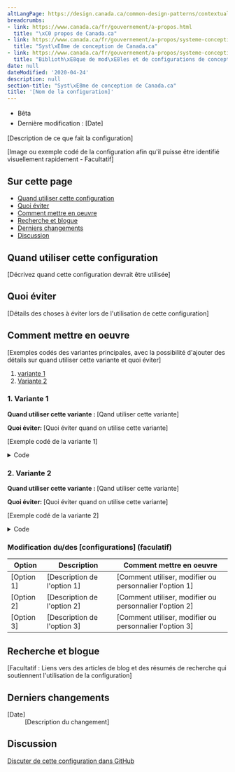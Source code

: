 ```yaml
---
altLangPage: https://design.canada.ca/common-design-patterns/contextual-alerts.html
breadcrumbs:
- link: https://www.canada.ca/fr/gouvernement/a-propos.html
  title: "\xC0 propos de Canada.ca"
- link: https://www.canada.ca/fr/gouvernement/a-propos/systeme-conception.html
  title: "Syst\xE8me de conception de Canada.ca"
- link: https://www.canada.ca/fr/gouvernement/a-propos/systeme-conception/bibliotheque-modeles.html
  title: "Biblioth\xE8que de mod\xE8les et de configurations de conception"
date: null
dateModified: '2020-04-24'
description: null
section-title: "Syst\xE8me de conception de Canada.ca"
title: '[Nom de la configuration]'
---
```



<div class="row">
 <div class="col-md-12 pull-left">
  <ul class="list-inline small mrgn-bttm-sm" id="list-inline-desktop-only" style="line-height:1.65em">
   <li class="mrgn-rght-lg">
    <span class="label label-info">
     Bêta
    </span>
   </li>
   <li class="mrgn-rght-lg">
    Dernière modification : [Date]
   </li>
  </ul>
 </div>
</div>

<p>
 [Description de ce que fait la configuration]
</p>

<div class="pattern-demo mrgn-bttm-md">
 <p>
  [Image ou exemple codé de la configuration afin qu'il puisse être identifié visuellement rapidement - Facultatif]
 </p>
</div>

<section>
 <h2>
  Sur cette page
 </h2>
 <ul>
  <li>
   <a href="#quand">
    Quand utiliser cette configuration
   </a>
  </li>
  <li>
   <a href="#eviter">
    Quoi éviter
   </a>
  </li>
  <li>
   <a href="#comment">
    Comment mettre en oeuvre
   </a>
  </li>
  <li>
   <a href="#recherche">
    Recherche et blogue
   </a>
  </li>
  <li>
   <a href="#derniers">
    Derniers changements
   </a>
  </li>
  <li>
   <a href="#discussion">
    Discussion
   </a>
  </li>
 </ul>
</section>

<section>
 <h2 id="quand">
  Quand utiliser cette configuration
 </h2>
 <p>
  [Décrivez quand cette configuration devrait être utilisée]
 </p>
</section>

<section>
 <h2 id="eviter">
  Quoi éviter
 </h2>
 <p>
  [Détails des choses à éviter lors de l'utilisation de cette  configuration]
 </p>
</section>

<section>
 <h2 id="comment">
  Comment mettre en oeuvre
 </h2>
 <p>
  [Exemples codés des variantes principales, avec la possibilité d'ajouter des détails sur quand utiliser cette variante et quoi éviter]
 </p>
 <ol>
  <li>
   <a href="#1">
    variante 1
   </a>
  </li>
  <li>
   <a href="#2">
    Variante 2
   </a>
  </li>
 </ol>
 <h3 id="1">
  1. Variante 1
 </h3>
 <p>
  <strong>
   Quand utiliser cette variante :
  </strong>
  [Qand utiliser cette variante]
 </p>
 <p>
  <strong>
   Quoi éviter:
  </strong>
  [Quoi éviter quand on utilise cette variante]
 </p>
 <div class="pattern-demo mrgn-bttm-md">
  <p>
   [Exemple codé de la variante 1]
  </p>
 </div>
 <details>
  <summary>
   Code
  </summary>
  <pre><code>&lt;p&gt;[Exemple codé de la variante 1]&lt;/p&gt;</code></pre>
 </details>
 <h3 id="primary">
  2. Variante 2
 </h3>
 <p>
  <strong>
   Quand utiliser cette variante :
  </strong>
  [Qand utiliser cette variante]
 </p>
 <p>
  <strong>
   Quoi éviter:
  </strong>
  [Quoi éviter quand on utilise cette variante]
 </p>
 <div class="pattern-demo mrgn-bttm-md">
  <p>
   [Exemple codé de la variante 2]
  </p>
 </div>
 <details>
  <summary>
   Code
  </summary>
  <pre><code>&lt;p&gt;[Exemple codé de la variante 2]&lt;/p&gt;</code></pre>
 </details>
 <h3>
  Modification du/des [configurations] (faculatif)
 </h3>
 <table class="table">
  <thead>
   <tr>
    <th>
     Option
    </th>
    <th>
     Description
    </th>
    <th>
     Comment mettre en oeuvre
    </th>
   </tr>
  </thead>
  <tbody>
   <tr>
    <td>
     [Option 1]
    </td>
    <td>
     [Description de l'option 1]
    </td>
    <td>
     [Comment utiliser, modifier ou personnalier l'option 1]
    </td>
   </tr>
   <tr>
    <td>
     [Option 2]
    </td>
    <td>
     [Description de l'option 2]
    </td>
    <td>
     [Comment utiliser, modifier ou personnalier l'option 2]
    </td>
   </tr>
   <tr>
    <td>
     [Option 3]
    </td>
    <td>
     [Description de l'option 3]
    </td>
    <td>
     [Comment utiliser, modifier ou personnalier l'option 3]
    </td>
   </tr>
  </tbody>
 </table>
</section>

<h2 id="recherche">
 Recherche et blogue
</h2>

<p>
 [Facultatif : Liens vers des articles de blog et des résumés de recherche qui soutiennent l'utilisation de la configuration]
</p>

<h2 id="derniers">
 Derniers changements
</h2>

<section>
 <dl class="dl-horizontal">
  <dt>
   <time class="link-muted" datetime="2020-10-21">
    [Date]
   </time>
  </dt>
  <dd>
   [Description du changement]
  </dd>
 </dl>
</section>

<section>
 <h2 id="discussion">
  Discussion
 </h2>
 <p>
  <a href="https://github.com/canada-ca/design-system-systeme-conception/issues">
   Discuter de cette configuration dans GitHub
  </a>
 </p>
</section>






